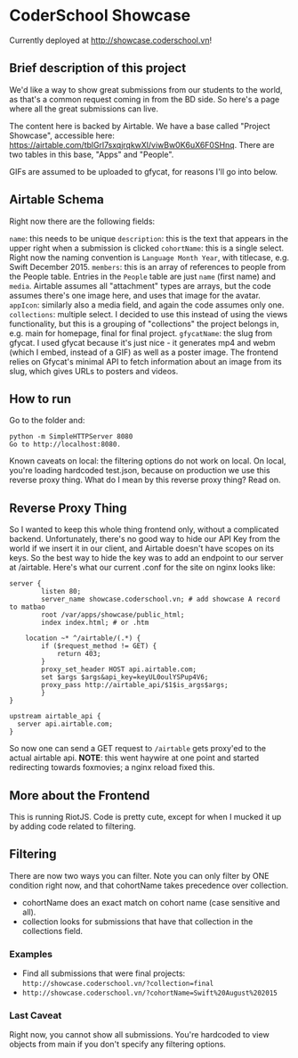 # CoderSchool Showcase

Currently deployed at http://showcase.coderschool.vn!

## Brief description of this project

We'd like a way to show great submissions from our students to the world, as that's a common request coming in from the BD side. So here's a page where all the great submissions can live.

The content here is backed by Airtable. We have a base called "Project Showcase", accessible here: https://airtable.com/tblGrl7sxqjrqkwXl/viwBw0K6uX6F0SHnq. There are two tables in this base, "Apps" and "People".

GIFs are assumed to be uploaded to gfycat, for reasons I'll go into below.

## Airtable Schema

Right now there are the following fields:

`name`: this needs to be unique
`description`: this is the text that appears in the upper right when a submission is clicked
`cohortName`: this is a single select. Right now the naming convention is `Language Month Year`, with titlecase, e.g. Swift December 2015.
`members`: this is an array of references to people from the People table. Entries in the `People` table are just `name` (first name) and `media`. Airtable assumes all "attachment" types are arrays, but the code assumes there's one image here, and uses that image for the avatar.
`appIcon`: similarly also a media field, and again the code assumes only one.
`collections`: multiple select. I decided to use this instead of using the views functionality, but this is a grouping of "collections" the project belongs in, e.g. main for homepage, final for final project.
`gfycatName`: the slug from gfycat. I used gfycat because it's just nice - it generates mp4 and webm (which I embed, instead of a GIF) as well as a poster image. The frontend relies on Gfycat's minimal API to fetch information about an image from its slug, which gives URLs to posters and videos.

## How to run

Go to the folder and:
```
python -m SimpleHTTPServer 8080
Go to http://localhost:8080.
```
Known caveats on local: the filtering options do not work on local. On local, you're loading hardcoded test.json, because on production we use this reverse proxy thing. What do I mean by this reverse proxy thing? Read on.

## Reverse Proxy Thing

So I wanted to keep this whole thing frontend only, without a complicated backend. Unfortunately, there's no good way to hide our API Key from the world if we insert it in our client, and Airtable doesn't have scopes on its keys. So the best way to hide the key was to add an endpoint to our server at /airtable. Here's what our current .conf for the site on nginx looks like:
```
server {
        listen 80;
        server_name showcase.coderschool.vn; # add showcase A record to matbao
        root /var/apps/showcase/public_html;
        index index.html; # or .htm

    location ~* ^/airtable/(.*) {
        if ($request_method != GET) {
            return 403;
        }
        proxy_set_header HOST api.airtable.com;
        set $args $args&api_key=keyUL0oulYSPup4V6;
        proxy_pass http://airtable_api/$1$is_args$args;
        }
}

upstream airtable_api {
  server api.airtable.com;
}
```
So now one can send a GET request to `/airtable` gets proxy'ed to the actual airtable api. **NOTE**: this went haywire at one point and started redirecting towards foxmovies; a nginx reload fixed this.

## More about the Frontend

This is running RiotJS. Code is pretty cute, except for when I mucked it up by adding code related to filtering.

## Filtering

There are now two ways you can filter. Note you can only filter by ONE condition right now, and that cohortName takes precedence over collection.

* cohortName does an exact match on cohort name (case sensitive and all).
* collection looks for submissions that have that collection in the collections field.

### Examples

* Find all submissions that were final projects: `http://showcase.coderschool.vn/?collection=final`
* `http://showcase.coderschool.vn/?cohortName=Swift%20August%202015`

### Last Caveat

Right now, you cannot show all submissions. You're hardcoded to view objects from main if you don't specify any filtering options.
